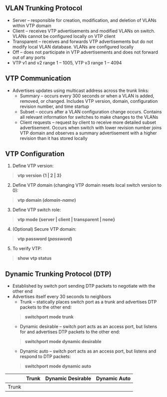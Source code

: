 ## VLAN Trunking Protocol  
* Server – responsible for creation, modification, and deletion of VLANs within VTP domain  
* Client – receives VTP advertisements and modified VLANs on switch. VLANs cannot be configured locally on VTP client  
* Transparent – receives and forwards VTP advertisements but do not modify local VLAN database. VLANs are configured locally  
* Off – does not participate in VTP advertisements and does not forward out of any ports  
* VTP v1 and v2 range 1 – 1005, VTP v3 range 1 – 4094  


## VTP Communication  
* Advertises updates using multicast address across the trunk links:  
  * Summary – occurs every 300 seconds or when a VLAN is added, removed, or changed. Includes VTP version, domain, configuration revision number, and time startup  
  * Subset – occurs after a VLAN configuration change occurs. Contains all relevant information for switches to make changes to the VLANs  
  * Client requests – request by client to receive more detailed subset advertisement. Occurs when switch with lower revision number joins VTP domain and observes a summary advertisement with a higher revision than it has stored locally  


## VTP Configuration  
1. Define VTP version:  
> **vtp version {1 | 2 | 3}**  
2. Define VTP domain (changing VTP domain resets local switch version to 0):  
> **vtp domain (*domain-name*)**  
3. Define VTP switch role:  
> **vtp mode {server | client | transparent | none}**  
4. (Optional) Secure VTP domain:  
> **vtp password (*password*)**  
5. To verify VTP:  
> **show vtp status**  


## Dynamic Trunking Protocol (DTP)  
* Established by switch port sending DTP packets to negotiate with the other end  
* Advertises itself every 30 seconds to neighbors  
  * Trunk – statically places switch port as a trunk and advertises DTP packets to the other end:  
  > **switchport mode trunk**  
  * Dynamic desirable – switch port acts as an access port, but listens for and advertises DTP packets to the other end:  
  > **switchport mode dynamic desirable**  
  * Dynamic auto – switch port acts as an access port, but listens and respond to DTP packets:  
  > **switchport mode dynamic auto**  
  
|      | Trunk | Dynamic Desirable | Dynamic Auto |
| ---   |   --- |   ---             |   ---        |
| Trunk |       |                   |              |
